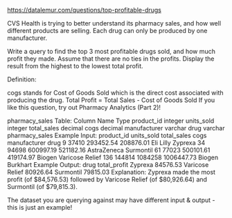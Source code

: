 https://datalemur.com/questions/top-profitable-drugs

CVS Health is trying to better understand its pharmacy sales, and how well different products are selling. Each drug can only be produced by one manufacturer.

Write a query to find the top 3 most profitable drugs sold, and how much profit they made. Assume that there are no ties in the profits. Display the result from the highest to the lowest total profit.

Definition:

cogs stands for Cost of Goods Sold which is the direct cost associated with producing the drug.
Total Profit = Total Sales - Cost of Goods Sold
If you like this question, try out Pharmacy Analytics (Part 2)!

pharmacy_sales Table:
Column Name	Type
product_id	integer
units_sold	integer
total_sales	decimal
cogs	decimal
manufacturer	varchar
drug	varchar
pharmacy_sales Example Input:
product_id	units_sold	total_sales	cogs	manufacturer	drug
9	37410	293452.54	208876.01	Eli Lilly	Zyprexa
34	94698	600997.19	521182.16	AstraZeneca	Surmontil
61	77023	500101.61	419174.97	Biogen	Varicose Relief
136	144814	1084258	1006447.73	Biogen	Burkhart
Example Output:
drug	total_profit
Zyprexa	84576.53
Varicose Relief	80926.64
Surmontil	79815.03
Explanation:
Zyprexa made the most profit (of $84,576.53) followed by Varicose Relief (of $80,926.64) and Surmontil (of $79,815.3).

The dataset you are querying against may have different input & output - this is just an example!

